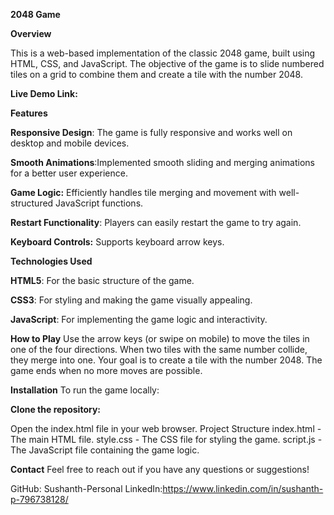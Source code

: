 **2048 Game**

**Overview**

This is a web-based implementation of the classic 2048 game, built using HTML, CSS, and JavaScript. The objective of the game is to slide numbered tiles on a grid to combine them and create a tile with the number 2048.

**Live Demo Link:** 

**Features**

**Responsive Design**: The game is fully responsive and works well on desktop and mobile devices.

**Smooth Animations**:Implemented smooth sliding and merging animations for a better user experience.

**Game Logic:** Efficiently handles tile merging and movement with well-structured JavaScript functions.

**Restart Functionality**: Players can easily restart the game to try again.

**Keyboard Controls:** Supports keyboard arrow keys.

**Technologies Used**

**HTML5**: For the basic structure of the game.

**CSS3**: For styling and making the game visually appealing.

**JavaScript**: For implementing the game logic and interactivity.


**How to Play**
Use the arrow keys (or swipe on mobile) to move the tiles in one of the four directions.
When two tiles with the same number collide, they merge into one.
Your goal is to create a tile with the number 2048.
The game ends when no more moves are possible.

**Installation**
To run the game locally:

**Clone the repository:**

Open the index.html file in your web browser.
Project Structure
index.html - The main HTML file.
style.css - The CSS file for styling the game.
script.js - The JavaScript file containing the game logic.

**Contact**
Feel free to reach out if you have any questions or suggestions!

GitHub: Sushanth-Personal
LinkedIn:https://www.linkedin.com/in/sushanth-p-796738128/
